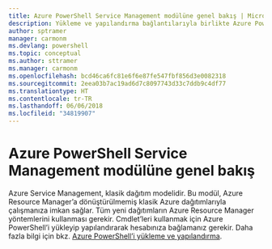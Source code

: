 ```yaml
---
title: Azure PowerShell Service Management modülüne genel bakış | Microsoft Docs
description: Yükleme ve yapılandırma bağlantılarıyla birlikte Azure PowerShell’e genel bakış.
author: sptramer
manager: carmonm
ms.devlang: powershell
ms.topic: conceptual
ms.author: sttramer
ms.manager: carmonm
ms.openlocfilehash: bcd46ca6fc81e6f6e87fe547fbf856d3e0082318
ms.sourcegitcommit: 2eea03b7ac19ad6d7c8097743d33c7ddb9c4df77
ms.translationtype: HT
ms.contentlocale: tr-TR
ms.lasthandoff: 06/06/2018
ms.locfileid: "34819907"
---
```

# <a name="overview-of-the-azure-powershell-service-management-module"></a>Azure PowerShell Service Management modülüne genel bakış

Azure Service Management, klasik dağıtım modelidir. Bu modül, Azure Resource Manager’a dönüştürülmemiş klasik Azure dağıtımlarıyla çalışmanıza imkan sağlar. Tüm yeni dağıtımların Azure Resource Manager yöntemlerini kullanması gerekir. Cmdlet’leri kullanmak için Azure PowerShell’i yükleyip yapılandırarak hesabınıza bağlamanız gerekir. Daha fazla bilgi için bkz. [Azure PowerShell’i yükleme ve yapılandırma](install-azure-ps.md).
